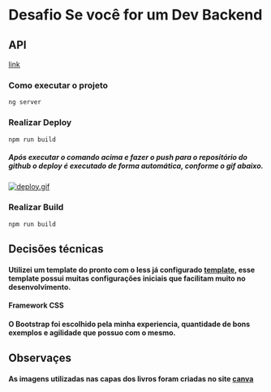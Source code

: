 # Desafio Se você for um Dev Backend

## API
[link](https://blue-hunter-frontend.herokuapp.com/)

### Como executar o projeto
```ng server```

### Realizar Deploy
```npm run build```
##### Após executar o comando acima e fazer o push para o repositório do github o deploy é executado de forma automática, conforme o gif abaixo.
[![deploy.gif](https://s33.postimg.org/qtc509tzz/deploy.gif)](https://postimg.org/image/oc0dt0a3f/)

### Realizar Build
```npm run build```

## Decisões técnicas
####  Utilizei um template do pronto com o less já configurado [template](https://github.com/angular/angular-cli), esse template  possui muitas configurações iniciais que facilitam muito no desenvolvimento.

#### Framework CSS
#### O Bootstrap foi escolhido pela minha experiencia, quantidade de bons exemplos e agilidade que possuo com o mesmo.

## Observaçes
#### As imagens utilizadas nas capas dos livros foram criadas no site [canva](https://www.canva.com/pt_br/criar/capa-livro/)
